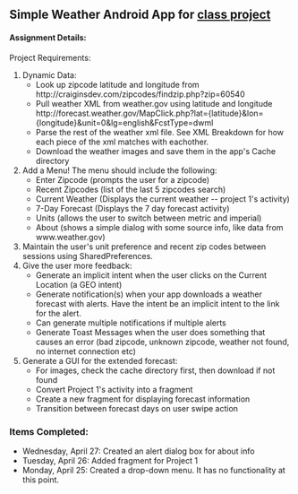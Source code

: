 <h2>Simple Weather Android App for <a href="http://bacraig.faculty.noctrl.edu/project2.html">class project</a></h2>

<h4>Assignment Details:</h4>

Project Requirements:
<ol>
<li> Dynamic Data:
    <ul>
        <li>Look up zipcode latitude and longitude from http://craiginsdev.com/zipcodes/findzip.php?zip=60540</li>
        <li>Pull weather XML from weather.gov using latitude and longitude http://forecast.weather.gov/MapClick.php?lat={latitude}&lon={longitude}&unit=0&lg=english&FcstType=dwml</li>
        <li>Parse the rest of the weather xml file. See XML Breakdown for how each piece of the xml matches with eachother.</li>
        <li>Download the weather images and save them in the app's Cache directory</li>
    </ul></li>
<li> Add a Menu! The menu should include the following:
    <ul>
        <li>Enter Zipcode (prompts the user for a zipcode)</li>
        <li>Recent Zipcodes (list of the last 5 zipcodes search)</li>
        <li>Current Weather (Displays the current weather -- project 1's activity)</li>
        <li>7-Day Forecast (Displays the 7 day forecast activity)</li>
        <li>Units (allows the user to switch between metric and imperial)</li>
        <li>About (shows a simple dialog with some source info, like data from www.weather.gov)</li>
    </ul></li>
<li> Maintain the user's unit preference and recent zip codes between sessions using SharedPreferences.</li>
<li>Give the user more feedback:
    <ul>
        <li>Generate an implicit intent when the user clicks on the Current Location (a GEO intent)</li>
        <li>Generate notification(s) when your app downloads a weather forecast with alerts. Have the intent be an implicit intent to the link for the alert.</li>
        <li>Can generate multiple notifications if multiple alerts</li>
        <li>Generate Toast Messages when the user does something that causes an error (bad zipcode, unknown zipcode, weather not found, no internet connection etc)</li>
    </ul></li>
<li> Generate a GUI for the extended forecast:
    <ul>
        <li>For images, check the cache directory first, then download if not found</li>
        <li>Convert Project 1's activity into a fragment</li>
        <li>Create a new fragment for displaying forecast information</li>
        <li>Transition between forecast days on user swipe action</li>
    </ul></li>
</ol>

<h3>Items Completed:</h3>
<ul>
    <li>Wednesday, April 27: Created an alert dialog box for about info</li>
    <li>Tuesday, April 26: Added fragment for Project 1</li>
    <li>Monday, April 25: Created a drop-down menu. It has no functionality at this point.</li>
</ul>
